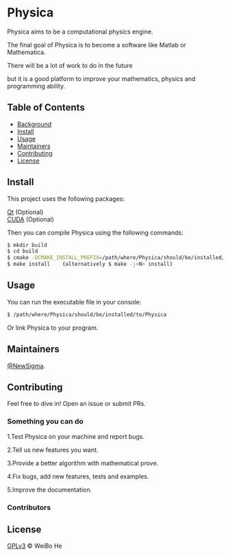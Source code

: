 # Physica

Physica aims to be a computational physics engine.

The final goal of Physica is to become a software like Matlab or Mathematica.

There will be a lot of work to do in the future

but it is a good platform to improve your mathematics, physics and programming ability.

## Table of Contents

- [Background](#background)
- [Install](#install)
- [Usage](#usage)
- [Maintainers](#maintainers)
- [Contributing](#contributing)
- [License](#license)

## Install

This project uses the following packages:  

[Qt](https://www.qt.io/)  (Optional)  
[CUDA](https://developer.nvidia.com/cuda-downloads)  (Optional)  

Then you can compile Physica using the following commands:

```sh
$ mkdir build
$ cd build
$ cmake -DCMAKE_INSTALL_PREFIX=/path/where/Physica/should/be/installed/to /path/to/Physica
$ make install    (alternatively $ make -j<N> install)
```

## Usage

You can run the executable file in your console:

```sh
$ /path/where/Physica/should/be/installed/to/Physica
```

Or link Physica to your program.

## Maintainers

[@NewSigma](https://gitee.com/newsigma).

## Contributing

Feel free to dive in! Open an issue or submit PRs.

### Something you can do

1.Test Physica on your machine and report bugs.  

2.Tell us new features you want.  

3.Provide a better algorithm with mathematical prove.  

4.Fix bugs, add new features, tests and examples.  

5.Improve the documentation.  

### Contributors

## License

[GPLv3](LICENSE) © WeiBo He